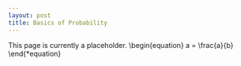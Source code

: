 ```yaml
---
layout: post
title: Basics of Probability
---
```


This page is currently a placeholder.
\begin{equation}
a = \frac{a}{b}
\end{*equation}